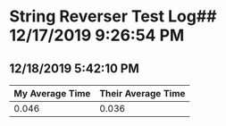 # String Reverser Test Log## 12/17/2019 9:26:54 PM

## 12/18/2019 5:42:10 PM

| My Average Time |Their Average Time |
|  --- | --- |
|  0.046 | 0.036 |

